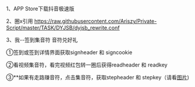 1、APP Store下载抖音极速版

2、圈x引用 https://raw.githubusercontent.com/Ariszy/Private-Script/master/TASK/DYJSB/dyjsb_rewrite.conf 

3、我--签到集音符 音符兑好礼

①签到或签到详情界面获取signheader 和 signcookie

②看视频集音符，看完视频红包转一圈后获得readheader 和 readkey

③**如果有走路赚音符，点击集音符，获取stepheader 和 stepkey（请看[图片](https://raw.githubusercontent.com/Ariszy/Private-Script/master/TASK/DYJSB/dyjsb.PNG))
